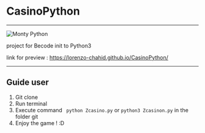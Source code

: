 # CasinoPython

--------------------------------------------------------------------------------------------------

![Monty Python](https://media.giphy.com/media/35aVstfJYNlEA/giphy.gif)

project for Becode init to Python3

link for preview : https://lorenzo-chahid.github.io/CasinoPython/

----------------------------------------------------------------------------------------------------

## Guide user

1.  Git clone 
2.  Run terminal 
3.  Execute command  ` python Zcasino.py` or  `python3 Zcasinon.py` in the folder git 
4. Enjoy the game ! :D 

